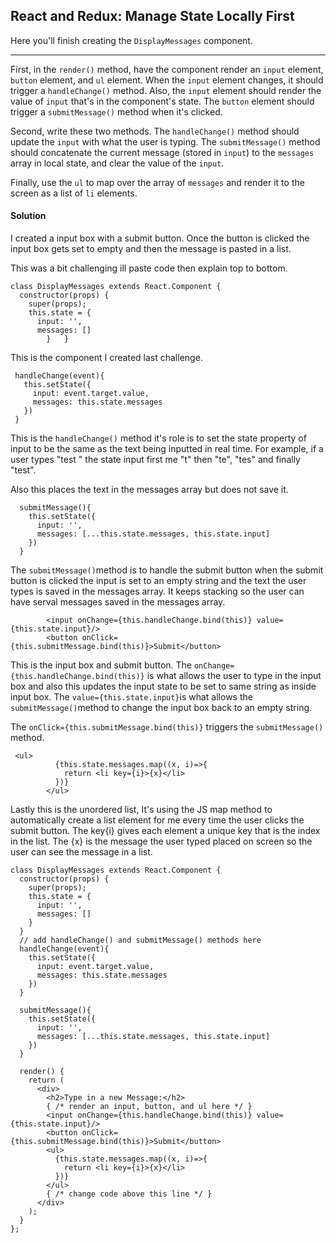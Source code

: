 ## React and Redux: Manage State Locally First

Here you'll finish creating the `DisplayMessages` component.

------

First, in the `render()` method, have the component render an `input` element, `button` element, and `ul` element. When the `input` element changes, it should trigger a `handleChange()` method. Also, the `input` element should render the value of `input` that's in the component's state. The `button` element should trigger a `submitMessage()` method when it's clicked.

Second, write these two methods. The `handleChange()` method should update the `input` with what the user is typing. The `submitMessage()` method should concatenate the current message (stored in `input`) to the `messages` array in local state, and clear the value of the `input`.

Finally, use the `ul` to map over the array of `messages` and render it to the screen as a list of `li` elements.





#### Solution 

I created a input box with a submit button. Once the button is clicked the input box gets set to empty and then the message is pasted in a list. 

This was a bit challenging ill paste code then explain top to bottom. 

`````react
class DisplayMessages extends React.Component {
  constructor(props) {
    super(props);
    this.state = {
      input: '',
      messages: []
		}	}
`````

This is the component I created last challenge. 

 `````react
  handleChange(event){
    this.setState({
      input: event.target.value,
      messages: this.state.messages
    })
  }
 `````

This is the `handleChange()` method it's role is to set the state property of input to be the same as the text being inputted in real time. For example, if a user types "test " the state input first me "t" then "te", "tes" and finally "test".

Also this places the text in the messages array but does not save it. 

`````react
  submitMessage(){
    this.setState({
      input: '',
      messages: [...this.state.messages, this.state.input]
    })
  }
`````

The `submitMessage()`method is to handle the submit button when the submit button is clicked the input is set to an empty string and the text the user types is saved in the messages array. It keeps stacking so the user can have serval messages saved in the messages array. 

`````react
        <input onChange={this.handleChange.bind(this)} value={this.state.input}/>
        <button onClick={this.submitMessage.bind(this)}>Submit</button>
`````

This is the input box and submit button. The `onChange={this.handleChange.bind(this)}` is what allows the user to type in the input box and also this updates the input state to be set to same string as inside input box. The `value={this.state.input}`is what allows the `submitMessage()`method to change the input box back to an empty string. 

The `onClick={this.submitMessage.bind(this)}` triggers the `submitMessage()` method. 

`````react
 <ul>
          {this.state.messages.map((x, i)=>{
            return <li key={i}>{x}</li>
          })}
        </ul>
`````

Lastly this is the unordered list, It's using the JS map method to automatically create a list element for me every time the user clicks the submit button. The key{i} gives each element a unique key that is the index in the list. The {x} is the message the user typed placed on screen so the user can see the message in a list. 

`````react
class DisplayMessages extends React.Component {
  constructor(props) {
    super(props);
    this.state = {
      input: '',
      messages: []
    }
  }
  // add handleChange() and submitMessage() methods here
  handleChange(event){
    this.setState({
      input: event.target.value,
      messages: this.state.messages
    })
  }

  submitMessage(){
    this.setState({
      input: '',
      messages: [...this.state.messages, this.state.input]
    })
  }

  render() {
    return (
      <div>
        <h2>Type in a new Message:</h2>
        { /* render an input, button, and ul here */ }
        <input onChange={this.handleChange.bind(this)} value={this.state.input}/>
        <button onClick={this.submitMessage.bind(this)}>Submit</button>
        <ul>
          {this.state.messages.map((x, i)=>{
            return <li key={i}>{x}</li>
          })}
        </ul>
        { /* change code above this line */ }
      </div>
    );
  }
};
`````